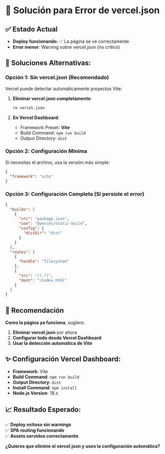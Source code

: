 # 🔧 Solución para Error de vercel.json

## ✅ Estado Actual
- **Deploy funcionando**: ✅ La página se ve correctamente
- **Error menor**: Warning sobre vercel.json (no crítico)

## 🚀 Soluciones Alternativas:

### Opción 1: Sin vercel.json (Recomendado)
Vercel puede detectar automáticamente proyectos Vite:

1. **Eliminar vercel.json completamente**:
   ```bash
   rm vercel.json
   ```

2. **En Vercel Dashboard**:
   - Framework Preset: **Vite**
   - Build Command: `npm run build`
   - Output Directory: `dist`

### Opción 2: Configuración Mínima
Si necesitas el archivo, usa la versión más simple:

```json
{
  "framework": "vite"
}
```

### Opción 3: Configuración Completa (Si persiste el error)
```json
{
  "builds": [
    {
      "src": "package.json",
      "use": "@vercel/static-build",
      "config": {
        "distDir": "dist"
      }
    }
  ],
  "routes": [
    {
      "handle": "filesystem"
    },
    {
      "src": "/(.*)",
      "dest": "/index.html"
    }
  ]
}
```

## 🎯 Recomendación

**Como la página ya funciona**, sugiero:

1. **Eliminar vercel.json** por ahora
2. **Configurar todo desde Vercel Dashboard**
3. **Usar la detección automática de Vite**

## ✨ Configuración Vercel Dashboard:
- **Framework**: Vite
- **Build Command**: `npm run build`  
- **Output Directory**: `dist`
- **Install Command**: `npm install`
- **Node.js Version**: 18.x

## 📈 Resultado Esperado:
✅ **Deploy exitoso sin warnings**  
✅ **SPA routing funcionando**  
✅ **Assets servidos correctamente**  

**¿Quieres que elimine el vercel.json y uses la configuración automática?**

